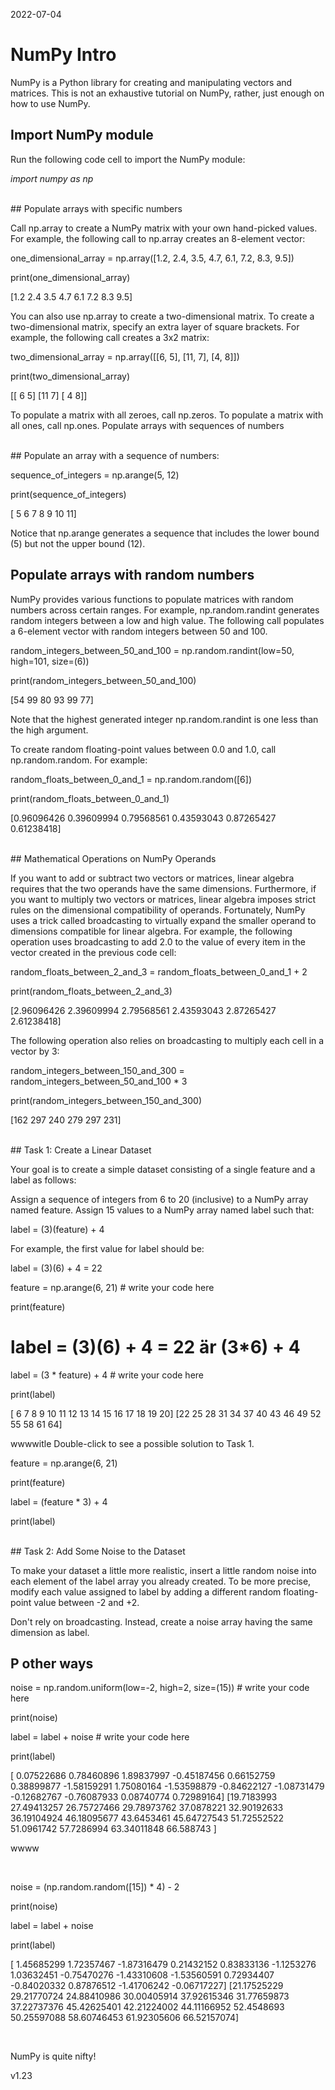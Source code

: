 2022-07-04

# NumPy Intro
NumPy is a Python library for creating and manipulating vectors and matrices.
This  is not an exhaustive tutorial on NumPy, rather, just enough on how to use NumPy.


## Import NumPy module

Run the following code cell to import the NumPy module:

<em>import numpy as np</em>


<br>
## Populate arrays with specific numbers

Call np.array to create a NumPy matrix with your own hand-picked values. For example, the following call to np.array creates an 8-element vector:

one_dimensional_array = np.array([1.2, 2.4, 3.5, 4.7, 6.1, 7.2, 8.3, 9.5])

print(one_dimensional_array)

[1.2 2.4 3.5 4.7 6.1 7.2 8.3 9.5]


You can also use np.array to create a two-dimensional matrix. To create a two-dimensional matrix, specify an extra layer of square brackets. For example, the following call creates a 3x2 matrix:

two_dimensional_array = np.array([[6, 5], [11, 7], [4, 8]])

print(two_dimensional_array)

[[ 6  5]
 [11  7]
 [ 4  8]]

To populate a matrix with all zeroes, call np.zeros. To populate a matrix with all ones, call np.ones.
Populate arrays with sequences of numbers

<br>
## Populate an array with a sequence of numbers:

sequence_of_integers = np.arange(5, 12)

print(sequence_of_integers)

[ 5  6  7  8  9 10 11]

Notice that np.arange generates a sequence that includes the lower bound (5) but not the upper bound (12).


## Populate arrays with random numbers

NumPy provides various functions to populate matrices with random numbers across certain ranges. For example, np.random.randint generates random integers between a low and high value. The following call populates a 6-element vector with random integers between 50 and 100.

random_integers_between_50_and_100 = np.random.randint(low=50, high=101, size=(6))

print(random_integers_between_50_and_100)

[54 99 80 93 99 77]

Note that the highest generated integer np.random.randint is one less than the high argument.

To create random floating-point values between 0.0 and 1.0, call np.random.random. For example:

random_floats_between_0_and_1 = np.random.random([6])

print(random_floats_between_0_and_1) 

[0.96096426 0.39609994 0.79568561 0.43593043 0.87265427 0.61238418]


<br>
## Mathematical Operations on NumPy Operands

If you want to add or subtract two vectors or matrices, linear algebra requires that the two operands have the same dimensions. Furthermore, if you want to multiply two vectors or matrices, linear algebra imposes strict rules on the dimensional compatibility of operands. Fortunately, NumPy uses a trick called broadcasting to virtually expand the smaller operand to dimensions compatible for linear algebra. For example, the following operation uses broadcasting to add 2.0 to the value of every item in the vector created in the previous code cell:

random_floats_between_2_and_3 = random_floats_between_0_and_1 + 2

print(random_floats_between_2_and_3)

[2.96096426 2.39609994 2.79568561 2.43593043 2.87265427 2.61238418]

The following operation also relies on broadcasting to multiply each cell in a vector by 3:

random_integers_between_150_and_300 = random_integers_between_50_and_100 * 3

print(random_integers_between_150_and_300)

[162 297 240 279 297 231]


<br>
## Task 1: Create a Linear Dataset

Your goal is to create a simple dataset consisting of a single feature and a label as follows:

Assign a sequence of integers from 6 to 20 (inclusive) to a NumPy array named feature.
Assign 15 values to a NumPy array named label such that:

label = (3)(feature) + 4

For example, the first value for label should be:

label = (3)(6) + 4 = 22

feature = np.arange(6, 21) # write your code here

print(feature)

# label = (3)(6) + 4 = 22  är (3*6) + 4

label = (3 * feature) + 4   # write your code here

print(label)

[ 6  7  8  9 10 11 12 13 14 15 16 17 18 19 20]
[22 25 28 31 34 37 40 43 46 49 52 55 58 61 64]


wwwwitle Double-click to see a possible solution to Task 1.

feature = np.arange(6, 21)

print(feature)

label = (feature * 3) + 4

print(label)


<br>
## Task 2: Add Some Noise to the Dataset

To make your dataset a little more realistic, insert a little random noise into each element of the label array you already created. To be more precise, modify each value assigned to label by adding a different random floating-point value between -2 and +2.

Don't rely on broadcasting. Instead, create a noise array having the same dimension as label.


## P other ways

noise = np.random.uniform(low=-2, high=2, size=(15))    # write your code here

print(noise)

label = label + noise    # write your code here

print(label)

[ 0.07522686  0.78460896  1.89837997 -0.45187456  0.66152759  0.38899877
 -1.58159291  1.75080164 -1.53598879 -0.84622127 -1.08731479 -0.12682767
 -0.76087933  0.08740774  0.72989164]
[19.7183993  27.49413257 26.75727466 29.78973762 37.0878221  32.90192633
 36.19104924 46.18095677 43.6453461  45.64727543 51.72552522 51.0961742
 57.7286994  63.34011848 66.588743  ]


wwww

​


noise = (np.random.random([15]) * 4) - 2

print(noise)

label = label + noise 

print(label)

[ 1.45685299  1.72357467 -1.87316479  0.21432152  0.83833136 -1.1253276
  1.03632451 -0.75470276 -1.43310608 -1.53560591  0.72934407 -0.84020332
  0.87876512 -1.41706242 -0.06717227]
[21.17525229 29.21770724 24.88410986 30.00405914 37.92615346 31.77659873
 37.22737376 45.42625401 42.21224002 44.11166952 52.4548693  50.25597088
 58.60746453 61.92305606 66.52157074]

​

NumPy is quite nifty!


v1.23
